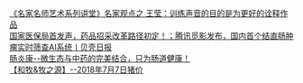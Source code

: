   
[《名家名师艺术系列讲堂》名家观点之  王莹：训练声音的目的是为更好的诠释作品](http://www.dianyue.me/archives/737/8x85q5azzfw6d3j5/)  
[国家医保局首发声，药品招采改革路径初定！；腾讯觅影发布，国内首个结直肠肿瘤实时筛查AI系统丨贝壳日报](http://www.dianyue.me/archives/337/8x85q5azzfw6d3j5/)  
[肠炎康--微生态与中药的完美结合，只为肠道健康！](http://www.dianyue.me/archives/982/bqpvikagpnzmbpb5/)  
[【和牧&amp;牧之源】--2018年7月7日猪价](http://www.dianyue.me/archives/379/3p85njbgq49zemj2/)